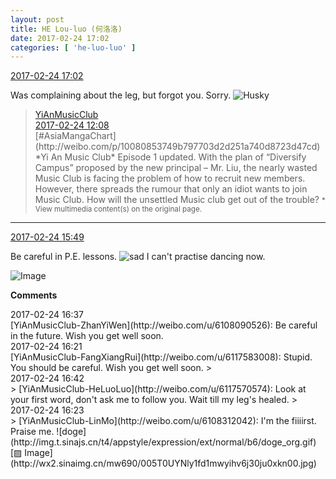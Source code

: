 ```yaml
---
layout: post
title: HE Lou-luo (何洛洛)
date: 2017-02-24 17:02
categories: [ 'he-luo-luo' ]
---
```


<div class="weibo-info">
  <a href="http://weibo.com/6117570574/Ex1XwAAIN">2017-02-24 17:02</a>
</div>

Was complaining about the leg, but forgot you. Sorry. ![Husky](http://img.t.sinajs.cn/t4/appstyle/expression/ext/normal/74/moren_hashiqi_org.png)

<!-- more -->

> <div class="weibo-post-name">
>   <a href="http://weibo.com/u/6094546964">YiAnMusicClub</a>
> </div>
> <div class="weibo-info">
>   <a href="http://weibo.com/6094546964/Ex02e5UkU">2017-02-24 12:08</a>
> </div>
> [#AsiaMangaChart](http://weibo.com/p/10080853749b797703d2d251a740d8723d47cd) *Yi An Music Club* Episode 1 updated. With the plan of “Diversify Campus” proposed by the new principal – Mr. Liu, the nearly wasted Music Club is facing the problem of how to recruit new members. However, there spreads the rumour that only an idiot wants to join Music Club. How will the unsettled Music club get out of the trouble?  
> <small>* View multimedia content(s) on the original page.</small>

---

<div class="weibo-info">
  <a href="http://weibo.com/6117570574/Ex1tP2PzW">2017-02-24 15:49</a>
</div>

Be careful in P.E. lessons. ![sad](http://img.t.sinajs.cn/t4/appstyle/expression/ext/normal/1a/bs_org.gif) I can't practise dancing now.

![Image](http://wx4.sinaimg.cn/mw690/006G0Hz8gy1fd1lw6r4qgj30go09w74v.jpg)

**Comments**

<div class="weibo-info">2017-02-24 16:37</div>
[YiAnMusicClub-ZhanYiWen](http://weibo.com/u/6108090526): Be careful in the future. Wish you get well soon.

<div class="weibo-info">2017-02-24 16:21</div>
[YiAnMusicClub-FangXiangRui](http://weibo.com/u/6117583008): Stupid. You should be careful. Wish you get well soon.
> <div class="weibo-info">2017-02-24 16:42</div>
> [YiAnMusicClub-HeLuoLuo](http://weibo.com/u/6117570574): Look at your first word, don't ask me to follow you. Wait till my leg's healed.
> <div class="weibo-info">2017-02-24 16:23</div>
> [YiAnMusicClub-LinMo](http://weibo.com/u/6108312042): I'm the fiiiirst. Praise me. ![doge](http://img.t.sinajs.cn/t4/appstyle/expression/ext/normal/b6/doge_org.gif) [▨ Image](http://wx2.sinaimg.cn/mw690/005T0UYNly1fd1mwyihv6j30ju0xkn00.jpg)
